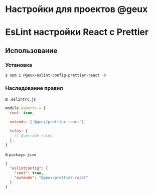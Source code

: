 # Настройки для проектов @geux

# EsLint настройки React c Prettier

## Использование

### Установка

```bash
$ npm i @geux/eslint-config-prettier-react -D
```

### Наследование правил

в `.eslintrc.js`

```js
module.exports = {
  root: true,

  extends: ['@geux/prettier-react'],

  rules: {
    // Override rules
  },
}
```

в `package.json`

```json
{
  "eslintConfig": {
    "root": true,
    "extends": "@geux/prettier-react"
  }
}
```
